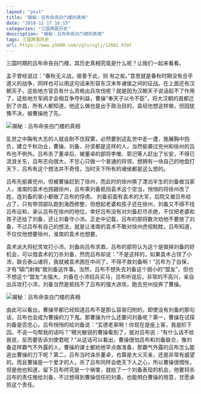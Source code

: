 ```yaml
---
layout: "post"
title: "揭秘：吕布命丧白门楼的真相"
date: "2018-12-17 16:15"
categories: "三国两晋历史"
description: "揭秘：吕布命丧白门楼的真相"
tags: 三国两晋历史
url: https://www.y5000.com/zgls/sglj/12601.html
---
```






三国时期的吕布命丧白门楼，其历史真相究竟是什么呢？让我们一起来看看。

孟子曾经说过：“春秋无义战，彼善于此，则
有之矣。”意思就是春秋时期没有合乎道义的战争，同样也可以用这句话来形容东汉末年诸侯之间的征战。在上面还有汉朝天子，这些地方官员有什么资格出兵攻伐呢？就是因为汉朝天子说话起不了作用了，这些地方军阀才会相互争夺利益，曹操“奉天子以令不臣”，将大汉朝的首都迁到了许昌，所有人都知道，他这么做也是出于政治目的，袁绍也想这样做，但因犹豫不决，被曹操抢了先。

![揭秘：吕布命丧白门楼的真相](/uploads/allimg/170207/6-1F20GA0214c.JPG)

乱世之中胸有大志的人就会耐不住寂寞，必然要到这乱世中走一遭，施展胸中抱负，建立千秋功业，曹操、刘备、孙坚都是这样的人，当然偷袭过兖州和徐州的吕布也不例外。吕布杀了董卓后，被董卓的部将李傕、郭汜等人赶出了长安，不得已流浪关东，吕布志向很大，不甘心只做一个普通的将领，想拥有一块自己的地盘打天下，吕布有这个想法并不奇怪，当时天下所有的诸侯都是这么想的。

吕布先偷袭兖州，但被曹操赶到了徐州，而此时的徐州换了漂泊半生的刘备做当家人，淮南的袁术也觊觎徐州，吕布乘刘备抵挡袁术这个空当，悄悄的将徐州改了姓，连刘备的家小都做了吕布的俘虏。
刘备前面有袁术的大军，后院又被吕布给占了，只有带领部队跑到海西修整，但想起老婆和孩子还在徐州，刘备又不得不找吕布议和，承认吕布在徐州的地位，幸好吕布没有对刘备赶尽杀绝，不仅把老婆和孩子还给了刘备，还让刘备守小沛。正史中记载，吕布的部将数次劝他不要放了刘备，不过吕布有自己的想法，就是让淮南的袁术不敢对徐州虎视眈眈，吕布知道，不仅仅他想要徐州，淮南的袁术也想要。

袁术派大将纪灵攻打小沛，刘备向吕布求救，吕布的部将认为这个是做掉刘备的好机会，可以借袁术的刀杀刘备，然而吕布却说：”不是这样的，如果袁术占领了小沛，联合泰山诸将，我就被袁术困在中间了，不得不救刘备啊！”吕布为了自保，才有“辕门射戟”救刘备这件事。当然，吕布不想失去刘备这个弱小的“盟友”，但也不想这个“盟友”太强大，刘备在小沛招兵买马，吕布听说后，非常的不高兴，亲自出兵攻打小沛，刘备当然是抵挡不了吕布的强大进攻，跑去兖州投奔了曹操。

![揭秘：吕布命丧白门楼的真相](/uploads/allimg/170207/6-1F20GA14NW.JPG)

由此可以看出，曹操早都已经知道吕布不是那么容易归附的，即使没有刘备的那句话，吕布也会成为曹操的刀下鬼。那曹操为什么还要问刘备呢？第一，曹操在试探刘备是否忠心，吕布悄悄的给刘备说：“玄德老弟啊！你现在是座上客，我是阶下囚，不说一句帮我的话吗？”眼光敏锐的曹操看到了，就对吕布说：“有什么话不给我说，反而要告诉刘使君呢？”从这话可以看出，曹操很怕吕布和刘备联合，像刘备这样霸气不外露的人，曹操的谋士都劝他早点做准备，那霸气外露的吕布怎么能逃出曹操的刀下呢？第二，吕布当时诛杀董卓，也算是大义灭亲，还是非常有威望的，而且曹操是一个爱才的人，杀了吕布同样会绝天下人之心，所以曹操很惆怅，但是他也知道，留下吕布终究是一个祸害，就给了一个刘备表现的机会，他要将杀吕布的责任推给刘备，不过想得到曹操信任的刘备，也能明白曹操的用意，甘愿承担这个责任。
